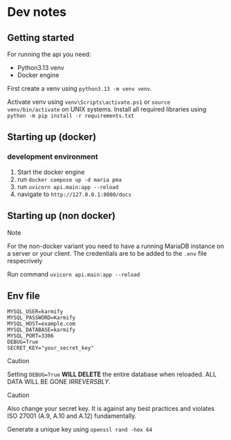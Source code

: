 # Dev notes

## Getting started

For running the api you need:

* Python3.13 venv 
* Docker engine

First create a venv using `python3.13 -m venv venv`. 

Activate venv using `venv\Scripts\activate.ps1` or `source venv/bin/activate` on UNIX systems. Install all required libraries using `python -m pip install -r requirements.txt`

## Starting up (docker)


### development environment

1. Start the docker engine
2. run `docker compose up -d maria pma`
3. run `uvicorn api.main:app --reload` 
4. navigate to `http://127.0.0.1:8000/docs`

## Starting up (non docker)

> [!NOTE]
> For the non-docker variant you need to have a running MariaDB instance on a server or your client. The credentials are to be added to the `.env` file respecrively 

Run command `uvicorn api.main:app --reload` 

## Env file

```env
MYSQL_USER=karmify
MYSQL_PASSWORD=Karmify
MYSQL_HOST=example.com
MYSQL_DATABASE=karmify
MYSQL_PORT=3306
DEBUG=True
SECRET_KEY="your_secret_key"

``` 
> [!CAUTION]
> Setting `DEBUG=True` **WILL DELETE** the entire database when reloaded. ALL DATA WILL BE GONE _IRREVERSBLY_.

> [!CAUTION]
>  Also change your secret key. It is against any best practices and violates ISO 27001 (A.9, A.10 and A.12) fundamentally.
>
> Generate a unique key using `openssl rand -hex 64`
